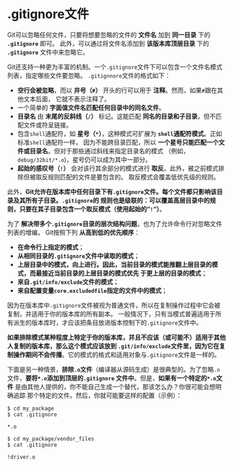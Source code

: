 .gitignore文件
===================================================================
Git可以忽略任何文件，只要将想要忽略的文件的 **文件名** 加到 **同一目录** 下的 **`.gitignore`** 即可。
此外，可以通过将文件名添加到 **该版本库顶层目录** 下的 **`.gitignore`** 文件中来忽略它。

Git还支持一种更为丰富的机制。一个`.gitignore`文件下可以包含一个文件名模式列表，指定哪些文件要忽略。
`.gitignnore`文件的格式如下：
+ **空行会被忽略**，而以 **井号（`#`）** 开头的行可以用于 **注释**。然而，如果`#`跟在其他文本后面，
它就不表示注释了。
+ 一个简单的 **字面值文件名匹配任何目录中的同名文件**。
+ **目录名** 由 **末尾的反斜线（`/`）** 标记。这能匹配 **同名的目录和子目录**，但不匹配文件或符呈链接。
+ 包含`shell`通配符，如 **星号（`*`）**，这种模式可扩展为 **`shell`通配符模式**。正如标准`shell`通配符一样，
因为不能跨目录匹配，所以 **一个星号只能匹配一个文件或目录名**。但对于那些通过斜线来指定目录名的模式
（例如，`debug/32bit/*.o`)，星号仍可以成为其中一部分。
+ **起始的感叹号（`!`）** 会对该行其余部分的模式进行 **取反**。此外，被之前模式排除但被取反规则匹配的文件是要包含的。
取反模式会覆盖低优先级的规则。

此外，**Git允许在版本库中任何目录下有`.gitignore`文件。每个文件都只影响该目录及其所有子目录。`.gitignore`的
规则也是级联的：可以覆盖高层目录中的规则，只要在其子目录包含一个取反模式（使用起始的“`!`“）**。

为了 **解决带多个`.gitignore`目录的层次结构问题**，也为了允许命令行对忽略文件列表的增编，
Git按照下列 **从高到低的优先顺序**：
+ **在命令行上指定的模式**；
+ **从相同目录的`.gitignore`文件中读取的模式**；
+ **上层目录中的模式，向上进行。因此，当前目录的模式能推翻上层目录的模式，而最接近当前目录的上层目录的模式优先
于更上层的目录的模式**；
+ **来自`.git/info/exclude`文件的模式**；
+ **来自配置变量`core.excludedfile`指定的文件中的模式**；

因为在版本库中`.gitignore`文件被视为普通文件，所以在复制操作过程中它会被复制，并适用于你的版本库的所有副本。
一般情况下，只有当模式普遍适用于所有派生的版本库时，才应该把条目放进版本控制下的`.gitignore`文件中。

**如果排除模式某种程度上特定于你的版本库，并且不应该（或可能不）适用于其他人复制的版本库，那么这个模式应该放到
`.git/info/exclude`文件里，因为它在复制操作期间不会传播**。它的模式的格式和适用对象与`.gitignore`文件是一样的。

下面是另一种情景，**排除`.o`文件**（编译器从源码生成）是很典型的。为了忽略`.o`文件，**要将`*.o`添加到顶层的`.gitignore`
文件中**。但是，**如果有一个特定的`*.o`文件** 是由其他人提供的，你不能自己生成一个替代，那该怎么办？你很可能会想明确追踪
那个特定的文件。然后，你就可能要这样的配置（示例）：
```shell
$ cd my_package
$ cat .gitignore

*.o
```
```shell
$ cd my_package/vendor_files
$ cat .gitignore

!driver.o
```









